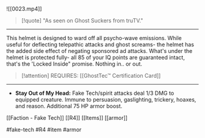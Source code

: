 ![[0023.mp4]]

> [!quote] 
> "As seen on Ghost Suckers from truTV." 

***
This helmet is designed to ward off all psycho-wave emissions. While useful for deflecting telepathic attacks and ghost screams- the helmet has the added side effect of negating sponsored ad attacks. What's under the helmet is protected fully- all 85 of your IQ points are guaranteed intact, that's the 'Locked Inside" promise. Nothing in.. or out.

> [!attention] 
> REQUIRES: [[GhostTec™ Certification Card]] 

***
* **Stay Out of My Head:** Fake Tech/spirit attacks deal 1/3 DMG to equipped creature. Immune to persuasion, gaslighting, trickery, hoaxes, and reason. Additional 75 HP armor boost.

[[Faction - Fake Tech]]
[[R4]]
[[Items]]
[[armor]]

#fake-tech #R4 #item #armor